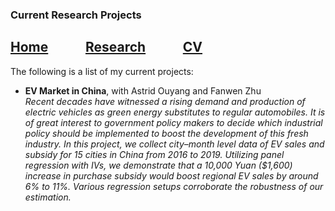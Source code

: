### Current Research Projects
## [Home](https://joycelafee.github.io/)&nbsp;&nbsp;&nbsp;&nbsp;&nbsp;&nbsp;&nbsp;&nbsp;&nbsp;&nbsp;&nbsp;&nbsp;[Research](https://joycelafee.github.io/research/)&nbsp;&nbsp;&nbsp;&nbsp;&nbsp;&nbsp;&nbsp;&nbsp;&nbsp;&nbsp;&nbsp;&nbsp;[CV](https://uchicago.box.com/s/zl027bftrn4c3n7avkmc5tx9tucmzbj2)


The following is a list of my current projects:

* **EV Market in China**, with Astrid Ouyang and Fanwen Zhu<br />
_Recent decades have witnessed a rising demand and production of electric vehicles as green energy substitutes to regular automobiles. It is of great interest to government policy makers to decide which industrial policy should be implemented to boost the development of this fresh industry. In this project, we collect city–month level data of EV sales and subsidy for 15 cities in China from 2016 to 2019. Utilizing panel regression with IVs, we demonstrate that a 10,000 Yuan ($1,600) increase in purchase subsidy would boost regional EV sales by around 6% to 11%. Various regression setups corroborate the robustness of our estimation._

